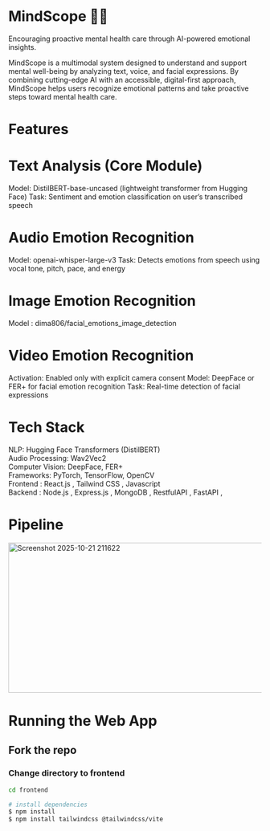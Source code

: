 # MindScope 🧠✨

Encouraging proactive mental health care through AI-powered emotional insights.

MindScope is a multimodal system designed to understand and support mental well-being by analyzing text, voice, and facial expressions. By combining cutting-edge AI with an accessible, digital-first approach, MindScope helps users recognize emotional patterns and take proactive steps toward mental health care.

# Features

# Text Analysis (Core Module)

Model: DistilBERT-base-uncased (lightweight transformer from Hugging Face)
Task: Sentiment and emotion classification on user’s transcribed speech

# Audio Emotion Recognition 

Model: openai-whisper-large-v3
Task: Detects emotions from speech using vocal tone, pitch, pace, and energy

# Image Emotion Recognition

Model : dima806/facial_emotions_image_detection

# Video Emotion Recognition 

Activation: Enabled only with explicit camera consent
Model: DeepFace or FER+ for facial emotion recognition
Task: Real-time detection of facial expressions

# Tech Stack

NLP: Hugging Face Transformers (DistilBERT) <br>
Audio Processing: Wav2Vec2 <br>
Computer Vision: DeepFace, FER+ <br>
Frameworks: PyTorch, TensorFlow, OpenCV <br>
Frontend : React.js , Tailwind CSS , Javascript <br>
Backend : Node.js , Express.js , MongoDB , RestfulAPI , FastAPI , 

# Pipeline <br>
<img width="518" height="299" alt="Screenshot 2025-10-21 211622" src="https://github.com/user-attachments/assets/67b2c090-8d0b-40b9-ab39-5d9943ef9cd5" />

# Running the Web App
## Fork the repo 

### Change directory to frontend
```bash
cd frontend

# install dependencies 
$ npm install 
$ npm install tailwindcss @tailwindcss/vite

